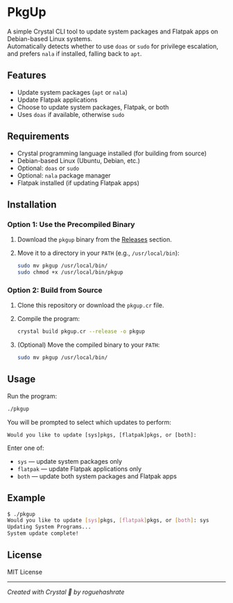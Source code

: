 # PkgUp

A simple Crystal CLI tool to update system packages and Flatpak apps on Debian-based Linux systems.  
Automatically detects whether to use `doas` or `sudo` for privilege escalation, and prefers `nala` if installed, falling back to `apt`.

## Features

- Update system packages (`apt` or `nala`)
- Update Flatpak applications
- Choose to update system packages, Flatpak, or both
- Uses `doas` if available, otherwise `sudo`

## Requirements

- Crystal programming language installed (for building from source)
- Debian-based Linux (Ubuntu, Debian, etc.)
- Optional: `doas` or `sudo`
- Optional: `nala` package manager
- Flatpak installed (if updating Flatpak apps)

## Installation

### Option 1: Use the Precompiled Binary

1. Download the `pkgup` binary from the [Releases](#) section.
2. Move it to a directory in your `PATH` (e.g., `/usr/local/bin`):

   ```bash
   sudo mv pkgup /usr/local/bin/
   sudo chmod +x /usr/local/bin/pkgup
   ```

### Option 2: Build from Source

1. Clone this repository or download the `pkgup.cr` file.
2. Compile the program:

   ```bash
   crystal build pkgup.cr --release -o pkgup
   ```

3. (Optional) Move the compiled binary to your `PATH`:

   ```bash
   sudo mv pkgup /usr/local/bin/
   ```

## Usage

Run the program:

```bash
./pkgup
```

You will be prompted to select which updates to perform:

```
Would you like to update [sys]pkgs, [flatpak]pkgs, or [both]:
```

Enter one of:

- `sys` — update system packages only
- `flatpak` — update Flatpak applications only
- `both` — update both system packages and Flatpak apps

## Example

```bash
$ ./pkgup
Would you like to update [sys]pkgs, [flatpak]pkgs, or [both]: sys
Updating System Programs...
System update complete!
```

## License

MIT License

---

*Created with Crystal 💎 by roguehashrate*  